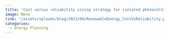 ```yaml
---
title: 'Cost versus reliability sizing strategy for isolated photovoltaic micro-grids in the developing world'
image: None
link: "/assets/uploads/blog/2013/09/RenewableEnergy_CostVsReliability.pdf"
categories:
  - Energy Planning
---
```

